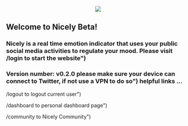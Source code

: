 <div align = "center">
<img src="https://github.com/Tom-hu-design/Nicely/blob/main/app/static/images/Logo.png"></img></div>

<h2> Welcome to Nicely Beta! </h2>
<h3> Nicely is a real time emotion indicator that uses your public social media activities to regulate your mood. Please visit /login to start the website")</h2>
<h3> Version number: v0.2.0 please make sure your device can connect to Twitter, if not use a VPN to do so")
helpful links ...</h3>
<p>/logout to logout current user")</p>
<p>/dashboard to personal dashboard page")</p>
<p>/community to Nicely Community")</p>
